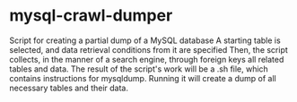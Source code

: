 # mysql-crawl-dumper

Script for creating a partial dump of a MySQL database
A starting table is selected, and data retrieval conditions from it are specified
Then, the script collects, in the manner of a search engine, through foreign keys all related tables and data.
The result of the script's work will be a .sh file, which contains instructions for mysqldump. Running it will create a dump of all necessary tables and their data.
